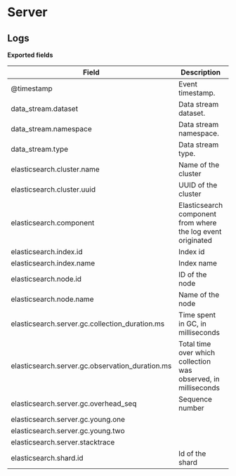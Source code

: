 # Server

## Logs

**Exported fields**

| Field | Description | Type |
|---|---|---|
| @timestamp | Event timestamp. | date |
| data_stream.dataset | Data stream dataset. | constant_keyword |
| data_stream.namespace | Data stream namespace. | constant_keyword |
| data_stream.type | Data stream type. | constant_keyword |
| elasticsearch.cluster.name | Name of the cluster | keyword |
| elasticsearch.cluster.uuid | UUID of the cluster | keyword |
| elasticsearch.component | Elasticsearch component from where the log event originated | keyword |
| elasticsearch.index.id | Index id | keyword |
| elasticsearch.index.name | Index name | keyword |
| elasticsearch.node.id | ID of the node | keyword |
| elasticsearch.node.name | Name of the node | keyword |
| elasticsearch.server.gc.collection_duration.ms | Time spent in GC, in milliseconds | float |
| elasticsearch.server.gc.observation_duration.ms | Total time over which collection was observed, in milliseconds | float |
| elasticsearch.server.gc.overhead_seq | Sequence number | long |
| elasticsearch.server.gc.young.one |  | long |
| elasticsearch.server.gc.young.two |  | long |
| elasticsearch.server.stacktrace |  | keyword |
| elasticsearch.shard.id | Id of the shard | keyword |

